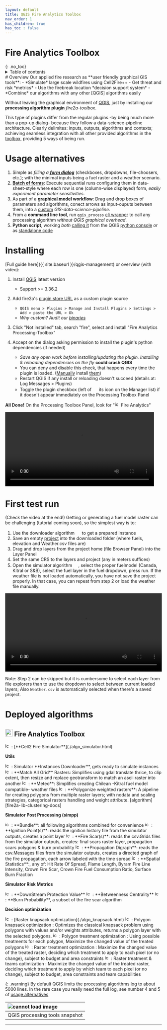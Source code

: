 ```yaml
---
layout: default
title: QGIS Fire Analytics Toolbox
nav_order: 1
has_children: true
has_toc : false
---
```

<h1>
Fire Analytics Toolbox
</h1>
{: .no_toc}
<details closed markdown="block">
  <summary>
    Table of contents
  </summary>
  {: .text-delta }
1. TOC
{:toc}
</details>
# Overview
Our applied fire research as **user friendly graphical GIS tools**:
- *Simulate* large scale wildfires using Cell2Fire++
- Get threat and risk *metrics*
- Use the firebreak location *decision support system*
- *Combine* our algorithms with any other [QGIS] algorithms easily

Without leaving the graphical environment of [QGIS], just by installing our **processing algorithm plugin** *fire2a-toolbox*.

This type of plugins differ from the regular plugins -by being much more than a pop-up dialog- because they follow a data-science-pipeline architecture. 
Clearly delimites: inputs, outputs, algorithms and contexts; achieving seamless integration with all other provided algorithms in the [toolbox], providing 5 ways of being run.

# Usage alternatives
1. Simple as *filling a **[form dialog]*** (checkboxes, dropdowns, file-choosers, etc.); with the minimal inputs being a fuel raster and a weather scenario. 
2. **[Batch of forms]**: Execute sequential runs configuring them in data-sheet-style where each row is one (column-wise displayed) form, *easily experiment parameter sensitivities*.
3. As part of a **[graphical model] workflow**: Drag and drop boxes of parameters and algorithms, conect arrows as input-ouputs between them, into a [custom] *GIS-data-science-pipeline*.
4. From a **command line tool**, run `qgis_process` [cli wrapper] to call any processing algorithm *without QGIS graphical overhead*.
5. **Python script**, working *both* [calling it] from the QGIS [python console] *or* as [standalone code]

# Installing
[Full guide here]({{ site.baseurl }}/qgis-management) or overview (with video):
1. Install [QGIS] latest version 
   - Support >= 3.36.2 

1. Add fire2a's [plugin store URL][toolbox-server] as a custom plugin source
   - `QGIS menu > Plugins > Manage and Install Plugins > Settings > Add > paste the URL > Ok`
   - _Why custom? Audit our [binaries](https://github.com/fire2a/C2F-W/actions)_

1. Click "Not installed" tab, search "fire", select and install "Fire Analytics Processing-Toolbox"

1. Accept on the dialog asking permission to install the plugin's python dependencies (if needed)
   - _Save any open work before installing/updating the plugin. Installing & reloading dependencies on the fly_ __could crash QGIS__
   - You can deny and disable this check, that happens every time the plugin is loaded. ([Manually][fire2a-lib-pypi] install [them](https://github.com/fire2a/fire-analytics-qgis-processing-toolbox-plugin/blob/main/fireanalyticstoolbox/dependencies_handler.txt))
   - Restart QGIS if any install or reloading doesn't succeed (details at: Log Messages > Plugins)
   - Toggle the plugin checkbox (left of <img src="https://raw.githubusercontent.com/fire2a/fire-analytics-qgis-processing-toolbox-plugin/main/fireanalyticstoolbox/assets/forestfire.svg" style="height: 16px"> its icon on the Manager list) if it doesn't appear immediately on the Processing Toolbox Panel

**All Done!** On the Processing Toolbox Panel, look for "<img src="https://raw.githubusercontent.com/fire2a/fire-analytics-qgis-processing-toolbox-plugin/main/fireanalyticstoolbox/assets/bonfire.svg"  alt='icon-missing' style="height: 16px"> Fire Analytics"

<video controls loop style="width: 95%;">
  <source src="./img/installation.mp4" type="video/mp4">
  Your browser does not support the video tag.
</video>

# First test run
(Check the video at the end!) Getting or generating a fuel model raster can be challenging (tutorial coming soon), so the simplest way is to:
1. Use the downloader algorithm <img src="./img/downloader.svg"  style="height: 16px"> to get a prepared instance
2. Save an empty [project] into the downloaded folder (where fuels, elevation and Weather.csv files are)
3. Drag and drop layers from the project home (file Browser Panel) into the Layer Panel
4. Set the same CRS to the layers and project (any in meters suffices)
5. Open the simulator algorithm <img src="./img/forestfire.svg"  style="height: 16px">, select the proper fuelmodel (Canada, Kitral or S&B), select the fuel layer in the fuel dropdown, press run. If the weather file is not loaded automatically, you have not save the project properly. In that case, you can repeat from step 2 or load the weather file manually.   

<a name="anchor"> </a>
<video controls loop style="width: 100%;">
  <source src="./img/first_run.mp4" type="video/mp4">
  Your browser does not support the video tag.
</video>

Note: Step 2 can be skipped but it is cumbersome to select each layer from file explorers than to use the dropdown to select between current loaded layers; Also `Weather.csv` is automatically selected when there's a saved project.

# Deployed algorithms

## **<img src="https://raw.githubusercontent.com/fire2a/fire-analytics-qgis-processing-toolbox-plugin/main/fireanalyticstoolbox/assets/bonfire.svg"  alt='icon-missing' style="height: 24px"> Fire Analytics Toolbox** 

<img src="https://raw.githubusercontent.com/fire2a/fire-analytics-qgis-processing-toolbox-plugin/main/fireanalyticstoolbox/assets/forestfire.svg"  alt='icon-missing' style="height: 16px">
: [**Cell2 Fire Simulator**](./algo_simulator.html)

**Utils**

<img src="https://raw.githubusercontent.com/fire2a/fire-analytics-qgis-processing-toolbox-plugin/main/fireanalyticstoolbox/assets/downloader.svg"  alt='icon-missing' style="height: 16px">
: Simulator **Instances Downloader**, gets ready to simulate instances

<img src="https://raw.githubusercontent.com/fire2a/fire-analytics-qgis-processing-toolbox-plugin/main/fireanalyticstoolbox/assets/match_aii.svg"  alt='icon-missing' style="height: 16px">
: **Match AII Grid** Rasters: Simplifies using gdal translate thrice, to clip extent, then resize and replace geotransform to match an ascii raster into another

<img src="https://raw.githubusercontent.com/fire2a/fire-analytics-qgis-processing-toolbox-plugin/main/fireanalyticstoolbox/assets/meteo.svg"  alt='icon-missing' style="height: 16px">
: **Meteo**: Simplifies creating Chilean -Kitral fuel model compatible- weather files

<img src="https://raw.githubusercontent.com/fire2a/fire-analytics-qgis-processing-toolbox-plugin/main/fireanalyticstoolbox/assets/polygonize.png"  alt='icon-missing' style="height: 16px">
: **Polygonize weighted rasters**: A pipeline for creating polygons from multiple raster layers; with nodata and scaling strategies, categorical rasters handling and weight attribute. [algorithm][fire2a-lib-clustering-docs]

**Simulator Post Processing (simpp)**

<img src="https://raw.githubusercontent.com/fire2a/fire-analytics-qgis-processing-toolbox-plugin/main/fireanalyticstoolbox/assets/cog.svg"  alt='icon-missing' style="height: 16px">
: **Bundle**: all following algorithms combined for convenience

<img src="https://raw.githubusercontent.com/fire2a/fire-analytics-qgis-processing-toolbox-plugin/main/fireanalyticstoolbox/assets/ignitionpoint.svg"  alt='icon-missing' style="height: 16px">
: **Ignition Point(s)**: reads the ignition history file from the simulator outputs, creates a point layer

<img src="https://raw.githubusercontent.com/fire2a/fire-analytics-qgis-processing-toolbox-plugin/main/fireanalyticstoolbox/assets/bodyscar.svg"  alt='icon-missing' style="height: 16px">
: **Fire Scar(s)**: reads the csv.Grids files from the simulator outputs, creates: final scars raster layer, propagation scars polygons & burn probability

<img src="https://raw.githubusercontent.com/fire2a/fire-analytics-qgis-processing-toolbox-plugin/main/fireanalyticstoolbox/assets/burntime.svg"  alt='icon-missing' style="height: 16px">
: **Propagation Digraph**: reads the csv.Messages files from the simulator outputs, creates a directed graph of the fire propagation, each arrow labeled with the time spread

<img src="https://raw.githubusercontent.com/fire2a/fire-analytics-qgis-processing-toolbox-plugin/main/fireanalyticstoolbox/assets/fireface.svg"  alt='icon-missing' style="height: 16px">
: **Spatial Statistics**:, any of: Hit Rate Of Spread, Flame Length, Byram Fire Line Intensity, Crown Fire Scar, Crown Fire Fuel Consumption Ratio, Surface Burn Fraction

**Simulator Risk Metrics**

<img src="https://raw.githubusercontent.com/fire2a/fire-analytics-qgis-processing-toolbox-plugin/main/fireanalyticstoolbox/assets/dpv.svg"  alt='icon-missing' style="height: 16px">
: **DownStream Protection Value**

<img src="https://raw.githubusercontent.com/fire2a/fire-analytics-qgis-processing-toolbox-plugin/main/fireanalyticstoolbox/assets/bc.svg"  alt='icon-missing' style="height: 16px">
: **Betweenness Centrality**

<img src="https://raw.githubusercontent.com/fire2a/fire-analytics-qgis-processing-toolbox-plugin/main/fireanalyticstoolbox/assets/bodyscar.svg"  alt='icon-missing' style="height: 16px">
: **Burn Probability**,  a subset of the fire scar algorithm

**Decision optimization**

<img src="https://raw.githubusercontent.com/fire2a/fire-analytics-qgis-processing-toolbox-plugin/main/fireanalyticstoolbox/assets/firebreakmap.svg"  alt='icon-missing' style="height: 16px">
: [Raster knapsack optimization](./algo_knapsack.html)

<img src="https://raw.githubusercontent.com/fire2a/fire-analytics-qgis-processing-toolbox-plugin/main/fireanalyticstoolbox/assets/firebreakmap.svg"  alt='icon-missing' style="height: 16px">
: Polygon knapsack optimization : Optimizes the classical knapsack problem using polygons with values and/or weights attributes, returns a polygon layer with the selected polygons.

<img src="https://raw.githubusercontent.com/fire2a/fire-analytics-qgis-processing-toolbox-plugin/main/fireanalyticstoolbox/assets/firebreakmap.svg"  alt='icon-missing' style="height: 16px">
: Polygon treatment optimization : Using possible treatments for each polygon, Maximize the changed value of the treated polygons

<img src="https://raw.githubusercontent.com/fire2a/fire-analytics-qgis-processing-toolbox-plugin/main/fireanalyticstoolbox/assets/firebreakmap.svg"  alt='icon-missing' style="height: 16px">
: Raster treatment optimization : Maximize the changed value of the treated raster, deciding which treatment to apply to each pixel (or no change), subject to budget and area constraints

<img src="https://raw.githubusercontent.com/fire2a/fire-analytics-qgis-processing-toolbox-plugin/main/fireanalyticstoolbox/assets/firebreakmap.svg"  alt='icon-missing' style="height: 16px">
: Raster treatment & teams optimization : Maximize the changed value of the treated raster, deciding which treatment to apply by which team to each pixel (or no change), subject to budget, area constraints and team capabilities

{: .warning}
By default QGIS limits the processing algorithms log to about 5000 lines. In the rare case you really need the full log, see number 4 and 5 of [usage alternatives](https://fire2a.github.io/docs/qgis-toolbox/index.html#usage-alternatives)

| <img src="./img/current_tools.png" alt="cannot load image"> |
| :--- |
| QGIS processing tools snapshot |

---
[QGIS]: https://qgis.org

[requirements.txt]: https://raw.githubusercontent.com/fire2a/fire-analytics-qgis-processing-toolbox-plugin/main/fireanalyticstoolbox/requirements.txt 
[requirements.dev.txt]: https://raw.githubusercontent.com/fire2a/fire-analytics-qgis-processing-toolbox-plugin/main/requirements.dev.txt

[Scott&Burgan-dialog-server]: https://fdobad.github.io/qgis-processingplugin-template/plugins.xml
[Kitral simulator dialog-server]: https://fdobad.github.io/fire2am-kitral/plugins.xml 
[toolbox-repo]: https://www.github.com/fire2a/fire-analytics-qgis-processing-toolbox-plugin
[c2f-repo]: https://www.github.com/fire2a/fire-analytics-qgis-processing-toolbox-plugin
[fire2a-lib-repo]: https://www.github.com/fire2a/fire2a-lib
[fire2a-lib-requirements]: https://github.com/fire2a/fire2a-lib/blob/d6a08bd78ba1388e6548170ebfcc20077eff7f5e/pyproject.toml#L20
[fire2a-lib-pypi]: https://pypi.org/project/fire2a-lib/
[fire2a-lib-clustering-docs]: https://fire2a.github.io/fire2a-lib/fire2a/agglomerative_clustering.html


[graphical model]: https://docs.qgis.org/latest/en/docs/user_manual/processing/modeler.html
[toolbox]: https://docs.qgis.org/latest/en/docs/user_manual/processing/toolbox.html
[form dialog]: https://docs.qgis.org/latest/en/docs/user_manual/processing/toolbox.html#the-algorithm-dialog
[Batch of forms]: https://docs.qgis.org/latest/en/docs/user_manual/processing/batch.html#processing-batch
[cli wrapper]: https://docs.qgis.org/latest/en/docs/user_manual/processing/standalone.html
[python console]: https://docs.qgis.org/latest/en/docs/user_manual/plugins/python_console.html#console
[calling it]: https://docs.qgis.org/latest/en/docs/user_manual/processing/console.html
[standalone code]: https://raw.githubusercontent.com/fire2a/fire-analytics-qgis-processing-toolbox-plugin/main/script_samples/standalone.py
[custom]: https://github.com/fire2a/fire-analytics-qgis-processing-toolbox-plugin/tree/main/graphical_models
[plugin manager]: https://docs.qgis.org/latest/en/docs/training_manual/qgis_plugins/fetching_plugins.html

[toolbox-server]: https://fire2a.github.io/fire-analytics-qgis-processing-toolbox-plugin/plugins.xml
[toolbox-releases]: https://github.com/fire2a/fire-analytics-qgis-processing-toolbox-plugin/releases
[project]: https://docs.qgis.org/3.28/en/docs/user_manual/introduction/project_files.html

[forestfire]: https://raw.githubusercontent.com/fire2a/fire-analytics-qgis-processing-toolbox-plugin/main/fireanalyticstoolbox/assets/forestfire.svg
